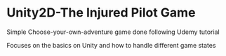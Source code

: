 # Unity2D-The Injured Pilot Game
Simple Choose-your-own-adventure game done following Udemy tutorial 

Focuses on the basics on Unity and how to handle different game states

